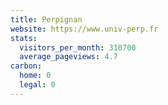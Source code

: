 ```yaml
---
title: Perpignan
website: https://www.univ-perp.fr
stats:
  visitors_per_month: 310700
  average_pageviews: 4.7
carbon:
  home: 0
  legal: 0
---
```

